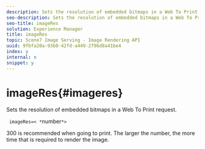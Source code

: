```yaml
---
description: Sets the resolution of embedded bitmaps in a Web To Print request.
seo-description: Sets the resolution of embedded bitmaps in a Web To Print request.
seo-title: imageRes
solution: Experience Manager
title: imageRes
topic: Scene7 Image Serving - Image Rendering API
uuid: 9fbfa20a-93b0-42fd-a449-2f96d8a41be4
index: y
internal: n
snippet: y
---
```


# imageRes{#imageres}

Sets the resolution of embedded bitmaps in a Web To Print request.

 ` imageRes=< *`number`*>`

300 is recommended when going to print. The larger the number, the more time that is required to render the image. 
